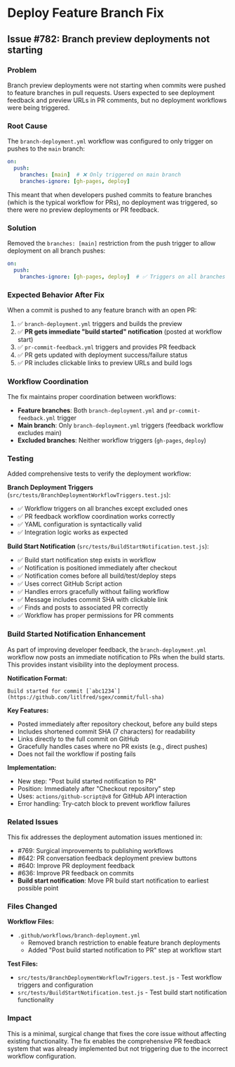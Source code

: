 # Deploy Feature Branch Fix

## Issue #782: Branch preview deployments not starting

### Problem

Branch preview deployments were not starting when commits were pushed to feature branches in pull requests. Users expected to see deployment feedback and preview URLs in PR comments, but no deployment workflows were being triggered.

### Root Cause

The `branch-deployment.yml` workflow was configured to only trigger on pushes to the `main` branch:

```yaml
on:
  push:
    branches: [main]  # ❌ Only triggered on main branch
    branches-ignore: [gh-pages, deploy]
```

This meant that when developers pushed commits to feature branches (which is the typical workflow for PRs), no deployment was triggered, so there were no preview deployments or PR feedback.

### Solution

Removed the `branches: [main]` restriction from the push trigger to allow deployment on all branch pushes:

```yaml
on:
  push:
    branches-ignore: [gh-pages, deploy]  # ✅ Triggers on all branches except excluded ones
```

### Expected Behavior After Fix

When a commit is pushed to any feature branch with an open PR:

1. ✅ `branch-deployment.yml` triggers and builds the preview
2. ✅ **PR gets immediate "build started" notification** (posted at workflow start)
3. ✅ `pr-commit-feedback.yml` triggers and provides PR feedback
4. ✅ PR gets updated with deployment success/failure status
5. ✅ PR includes clickable links to preview URLs and build logs

### Workflow Coordination

The fix maintains proper coordination between workflows:

- **Feature branches**: Both `branch-deployment.yml` and `pr-commit-feedback.yml` trigger
- **Main branch**: Only `branch-deployment.yml` triggers (feedback workflow excludes main)
- **Excluded branches**: Neither workflow triggers (`gh-pages`, `deploy`)

### Testing

Added comprehensive tests to verify the deployment workflow:

**Branch Deployment Triggers** (`src/tests/BranchDeploymentWorkflowTriggers.test.js`):
- ✅ Workflow triggers on all branches except excluded ones
- ✅ PR feedback workflow coordination works correctly
- ✅ YAML configuration is syntactically valid
- ✅ Integration logic works as expected

**Build Start Notification** (`src/tests/BuildStartNotification.test.js`):
- ✅ Build start notification step exists in workflow
- ✅ Notification is positioned immediately after checkout
- ✅ Notification comes before all build/test/deploy steps
- ✅ Uses correct GitHub Script action
- ✅ Handles errors gracefully without failing workflow
- ✅ Message includes commit SHA with clickable link
- ✅ Finds and posts to associated PR correctly
- ✅ Workflow has proper permissions for PR comments

### Build Started Notification Enhancement

As part of improving developer feedback, the `branch-deployment.yml` workflow now posts an immediate notification to PRs when the build starts. This provides instant visibility into the deployment process.

**Notification Format:**
```
Build started for commit [`abc1234`](https://github.com/litlfred/sgex/commit/full-sha)
```

**Key Features:**
- Posted immediately after repository checkout, before any build steps
- Includes shortened commit SHA (7 characters) for readability
- Links directly to the full commit on GitHub
- Gracefully handles cases where no PR exists (e.g., direct pushes)
- Does not fail the workflow if posting fails

**Implementation:**
- New step: "Post build started notification to PR"
- Position: Immediately after "Checkout repository" step
- Uses: `actions/github-script@v8` for GitHub API interaction
- Error handling: Try-catch block to prevent workflow failures

### Related Issues

This fix addresses the deployment automation issues mentioned in:
- #769: Surgical improvements to publishing workflows
- #642: PR conversation feedback deployment preview buttons
- #640: Improve PR deployment feedback
- #636: Improve PR feedback on commits
- **Build start notification**: Move PR build start notification to earliest possible point

### Files Changed

**Workflow Files:**
- `.github/workflows/branch-deployment.yml` 
  - Removed branch restriction to enable feature branch deployments
  - Added "Post build started notification to PR" step at workflow start

**Test Files:**
- `src/tests/BranchDeploymentWorkflowTriggers.test.js` - Test workflow triggers and configuration
- `src/tests/BuildStartNotification.test.js` - Test build start notification functionality

### Impact

This is a minimal, surgical change that fixes the core issue without affecting existing functionality. The fix enables the comprehensive PR feedback system that was already implemented but not triggering due to the incorrect workflow configuration.